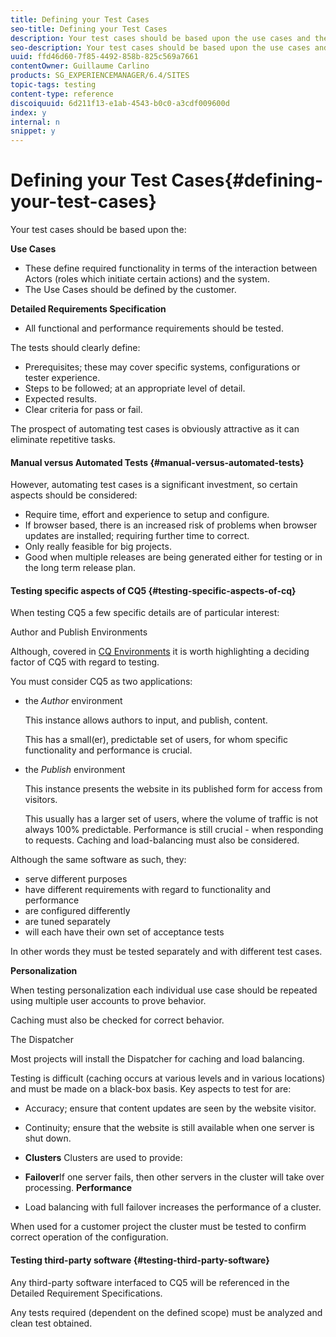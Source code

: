 ```yaml
---
title: Defining your Test Cases
seo-title: Defining your Test Cases
description: Your test cases should be based upon the use cases and the detailed requirements specification
seo-description: Your test cases should be based upon the use cases and the detailed requirements specification
uuid: ffd46d60-7f85-4492-858b-825c569a7661
contentOwner: Guillaume Carlino
products: SG_EXPERIENCEMANAGER/6.4/SITES
topic-tags: testing
content-type: reference
discoiquuid: 6d211f13-e1ab-4543-b0c0-a3cdf009600d
index: y
internal: n
snippet: y
---
```


# Defining your Test Cases{#defining-your-test-cases}

Your test cases should be based upon the:

**Use Cases**

* These define required functionality in terms of the interaction between Actors (roles which initiate certain actions) and the system.
* The Use Cases should be defined by the customer.

**Detailed Requirements Specification**

* All functional and performance requirements should be tested.

The tests should clearly define:

* Prerequisites; these may cover specific systems, configurations or tester experience.
* Steps to be followed; at an appropriate level of detail.
* Expected results.
* Clear criteria for pass or fail.

The prospect of automating test cases is obviously attractive as it can eliminate repetitive tasks.

#### Manual versus Automated Tests {#manual-versus-automated-tests}

However, automating test cases is a significant investment, so certain aspects should be considered:

* Require time, effort and experience to setup and configure.
* If browser based, there is an increased risk of problems when browser updates are installed; requiring further time to correct.
* Only really feasible for big projects.
* Good when multiple releases are being generated either for testing or in the long term release plan.

#### Testing specific aspects of CQ5 {#testing-specific-aspects-of-cq}

When testing CQ5 a few specific details are of particular interest:

Author and Publish Environments

Although, covered in [CQ Environments](../../../sites/developing/using/the-basics.md#environments) it is worth highlighting a deciding factor of CQ5 with regard to testing.

You must consider CQ5 as two applications:

* the *Author* environment

  This instance allows authors to input, and publish, content.

  This has a small(er), predictable set of users, for whom specific functionality and performance is crucial.

* the *Publish* environment

  This instance presents the website in its published form for access from visitors.

  This usually has a larger set of users, where the volume of traffic is not always 100% predictable. Performance is still crucial - when responding to requests. Caching and load-balancing must also be considered.

Although the same software as such, they:

* serve different purposes
* have different requirements with regard to functionality and performance
* are configured differently
* are tuned separately
* will each have their own set of acceptance tests

In other words they must be tested separately and with different test cases.

**Personalization**

When testing personalization each individual use case should be repeated using multiple user accounts to prove behavior.

Caching must also be checked for correct behavior.

The Dispatcher

Most projects will install the Dispatcher for caching and load balancing.

Testing is difficult (caching occurs at various levels and in various locations) and must be made on a black-box basis. Key aspects to test for are:

* Accuracy; ensure that content updates are seen by the website visitor.
* Continuity; ensure that the website is still available when one server is shut down.

* **Clusters** Clusters are used to provide:
* **Failover**If one server fails, then other servers in the cluster will take over processing.
  **Performance**

* Load balancing with full failover increases the performance of a cluster.

When used for a customer project the cluster must be tested to confirm correct operation of the configuration.

#### Testing third-party software {#testing-third-party-software}

Any third-party software interfaced to CQ5 will be referenced in the Detailed Requirement Specifications.

Any tests required (dependent on the defined scope) must be analyzed and clean test obtained.
